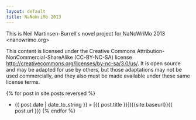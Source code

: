 ```yaml
---
layout: default
title: NaNoWriMo 2013
---
```


This is Neil Martinsen-Burrell's novel project for NaNoWriMo 2013
<nanowrimo.org>

This content is licensed under the Creative Commons
Attribution-NonCommercial-ShareAlike (CC-BY-NC-SA) license
<http://creativecommons.org/licenses/by-nc-sa/3.0/us/>.  It is open source and
may be adapted for use by others, but those adaptations may not be used
commercially, and they also must be made available under these same license
terms.

{% for post in site.posts reversed %}
+ {{ post.date | date_to_string }} &raquo; [{{ post.title }}]({{site.baseurl}}{{ post.url }})
{% endfor %}
